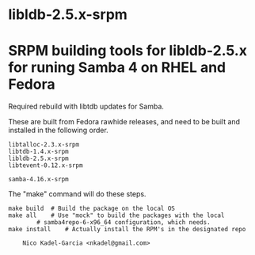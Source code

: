 libldb-2.5.x-srpm
=================

SRPM building tools for libldb-2.5.x for runing Samba 4 on RHEL and Fedora
=======

Required rebuild with libtdb updates for Samba.

These are built from Fedora rawhide releases, and need to be built and
installed in the following order.

	libtalloc-2.3.x-srpm
	libtdb-1.4.x-srpm
	libldb-2.5.x-srpm
	libtevent-0.12.x-srpm

	samba-4.16.x-srpm

The "make" command will do these steps.

	make build	# Build the package on the local OS
	make all	# Use "mock" to build the packages with the local
			# samba4repo-6-x96_64 configuration, which needs.
	make install	# Actually install the RPM's in the designated repo

		Nico Kadel-Garcia <nkadel@gmail.com>

